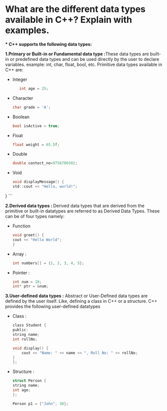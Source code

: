 <b><h1>What are the different data types available in C++? Explain with examples. </b></h1>

<b> * C++ supports the following data types:

 1.Primary or Built-in or Fundamental data type :</b>These data types are built-in or predefined data types and can be used directly by the user to declare variables. example: int, char, float, bool, etc. Primitive data types available in C++ are: 

- Integer

    ```c
       int age = 25; 
    ```
- Character
    ```c
    char grade = 'A';
    ```
- Boolean
    ```c
    bool isActive = true;
    ```
- Float
    ```c
    float weight = 65.5f; 
    ```
- Double 
    ```c
    double contect_no=9756786502;
    ```
-  Void
    ```c
    void displayMessage() {
    std::cout << "Hello, world!";
}
    ```



<b> 2.Derived data types : </b>Derived data types that are derived from the primitive or built-in datatypes are referred to as Derived Data Types. These can be of four types namely:

- Function
    ```c
    void greet() {
    cout << "Hello World";
    }
    ```
- Array :
    ```c
    int numbers[] = {1, 2, 3, 4, 5};
    ```
- Pointer :
    ```c
    int num = 10;
    int* ptr = &num; 
    ```


<b> 3.User-defined data types :</b> Abstract or User-Defined data types are defined by the user itself. Like, defining a class in C++ or a structure. C++ provides the following user-defined datatypes

- Class :
    ```c
    class Student {
    public:
    string name;
    int rollNo;
    
    void display() {
        cout << "Name: " << name << ", Roll No: " << rollNo;
    }
    };
    ```
- Structure :
    ```c
    struct Person {
    string name;
    int age;
    };

   Person p1 = {"John", 30};
    ```




